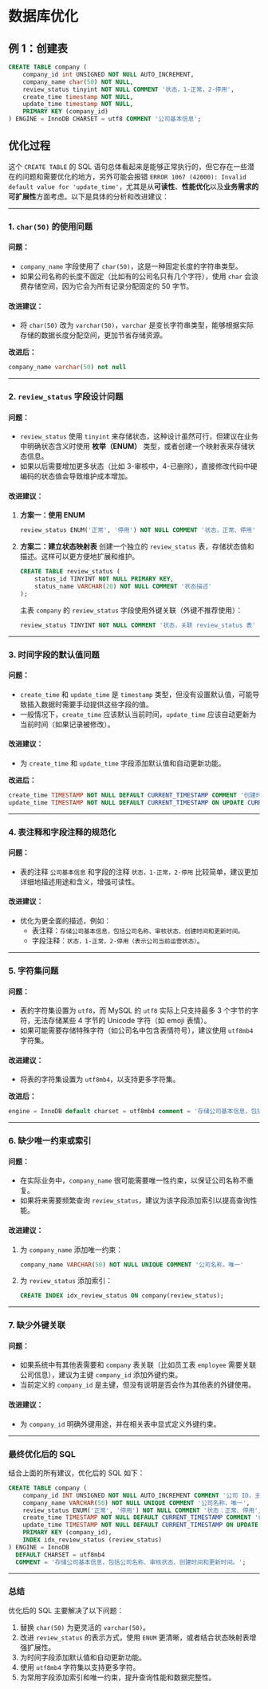# 数据库优化

## 例 1：创建表

```sql
CREATE TABLE company (
	company_id int UNSIGNED NOT NULL AUTO_INCREMENT,
	company_name char(50) NOT NULL,
	review_status tinyint NOT NULL COMMENT '状态，1-正常，2-停用',
	create_time timestamp NOT NULL,
	update_time timestamp NOT NULL,
	PRIMARY KEY (company_id)
) ENGINE = InnoDB CHARSET = utf8 COMMENT '公司基本信息';
```

## 优化过程

这个 `CREATE TABLE` 的 SQL 语句总体看起来是能够正常执行的，但它存在一些潜在的问题和需要优化的地方，另外可能会报错 `ERROR 1067 (42000): Invalid default value for 'update_time'`，尤其是从**可读性**、**性能优化**以及**业务需求的可扩展性**方面考虑。以下是具体的分析和改进建议：

---

### **1. `char(50)` 的使用问题**

#### 问题：

- `company_name` 字段使用了 `char(50)`，这是一种固定长度的字符串类型。
- 如果公司名称的长度不固定（比如有的公司名只有几个字符），使用 `char` 会浪费存储空间，因为它会为所有记录分配固定的 50 字节。

#### 改进建议：

- 将 `char(50)` 改为 `varchar(50)`，`varchar` 是变长字符串类型，能够根据实际存储的数据长度分配空间，更加节省存储资源。

**改进后：**

```sql
company_name varchar(50) not null
```

---

### **2. `review_status` 字段设计问题**

#### 问题：

- `review_status` 使用 `tinyint` 来存储状态，这种设计虽然可行，但建议在业务中明确状态含义时使用 **枚举（ENUM）** 类型，或者创建一个映射表来存储状态信息。
- 如果以后需要增加更多状态（比如 3-审核中，4-已删除），直接修改代码中硬编码的状态值会导致维护成本增加。

#### 改进建议：

1. **方案一：使用 ENUM**

   ```sql
   review_status ENUM('正常', '停用') NOT NULL COMMENT '状态，正常、停用'
   ```

2. **方案二：建立状态映射表**
   创建一个独立的 `review_status` 表，存储状态值和描述。这样可以更方便地扩展和维护。

   ```sql
   CREATE TABLE review_status (
       status_id TINYINT NOT NULL PRIMARY KEY,
       status_name VARCHAR(20) NOT NULL COMMENT '状态描述'
   );
   ```

   主表 `company` 的 `review_status` 字段使用外键关联（外键不推荐使用）：

   ```sql
   review_status TINYINT NOT NULL COMMENT '状态，关联 review_status 表'
   ```

---

### **3. 时间字段的默认值问题**

#### 问题：

- `create_time` 和 `update_time` 是 `timestamp` 类型，但没有设置默认值，可能导致插入数据时需要手动提供这些字段的值。
- 一般情况下，`create_time` 应该默认当前时间，`update_time` 应该自动更新为当前时间（如果记录被修改）。

#### 改进建议：

- 为 `create_time` 和 `update_time` 字段添加默认值和自动更新功能。

**改进后：**

```sql
create_time TIMESTAMP NOT NULL DEFAULT CURRENT_TIMESTAMP COMMENT '创建时间',
update_time TIMESTAMP NOT NULL DEFAULT CURRENT_TIMESTAMP ON UPDATE CURRENT_TIMESTAMP COMMENT '更新时间'
```

---

### **4. 表注释和字段注释的规范化**

#### 问题：

- 表的注释 `公司基本信息` 和字段的注释 `状态，1-正常，2-停用` 比较简单，建议更加详细地描述用途和含义，增强可读性。

#### 改进建议：

- 优化为更全面的描述，例如：
  - 表注释：`存储公司基本信息，包括公司名称、审核状态、创建时间和更新时间。`
  - 字段注释：`状态，1-正常，2-停用（表示公司当前运营状态）`。

---

### **5. 字符集问题**

#### 问题：

- 表的字符集设置为 `utf8`，而 MySQL 的 `utf8` 实际上只支持最多 3 个字节的字符，无法存储某些 4 字节的 Unicode 字符（如 emoji 表情）。
- 如果可能需要存储特殊字符（如公司名中包含表情符号），建议使用 `utf8mb4` 字符集。

#### 改进建议：

- 将表的字符集设置为 `utf8mb4`，以支持更多字符集。

**改进后：**

```sql
engine = InnoDB default charset = utf8mb4 comment = '存储公司基本信息，包括公司名称、审核状态、创建时间和更新时间。'
```

---

### **6. 缺少唯一约束或索引**

#### 问题：

- 在实际业务中，`company_name` 很可能需要唯一性约束，以保证公司名称不重复。
- 如果将来需要频繁查询 `review_status`，建议为该字段添加索引以提高查询性能。

#### 改进建议：

1. 为 `company_name` 添加唯一约束：

   ```sql
   company_name VARCHAR(50) NOT NULL UNIQUE COMMENT '公司名称，唯一'
   ```

2. 为 `review_status` 添加索引：
   ```sql
   CREATE INDEX idx_review_status ON company(review_status);
   ```

---

### **7. 缺少外键关联**

#### 问题：

- 如果系统中有其他表需要和 `company` 表关联（比如员工表 `employee` 需要关联公司信息），建议为主键 `company_id` 添加外键约束。
- 当前定义的 `company_id` 是主键，但没有说明是否会作为其他表的外键使用。

#### 改进建议：

- 为 `company_id` 明确外键用途，并在相关表中显式定义外键约束。

---

### **最终优化后的 SQL**

结合上面的所有建议，优化后的 SQL 如下：

```sql
CREATE TABLE company (
    company_id INT UNSIGNED NOT NULL AUTO_INCREMENT COMMENT '公司 ID，主键',
    company_name VARCHAR(50) NOT NULL UNIQUE COMMENT '公司名称，唯一',
    review_status ENUM('正常', '停用') NOT NULL COMMENT '状态：正常、停用',
    create_time TIMESTAMP NOT NULL DEFAULT CURRENT_TIMESTAMP COMMENT '创建时间',
    update_time TIMESTAMP NOT NULL DEFAULT CURRENT_TIMESTAMP ON UPDATE CURRENT_TIMESTAMP COMMENT '更新时间',
    PRIMARY KEY (company_id),
    INDEX idx_review_status (review_status)
) ENGINE = InnoDB
  DEFAULT CHARSET = utf8mb4
  COMMENT = '存储公司基本信息，包括公司名称、审核状态、创建时间和更新时间。';
```

---

### **总结**

优化后的 SQL 主要解决了以下问题：

1. 替换 `char(50)` 为更灵活的 `varchar(50)`。
2. 改进 `review_status` 的表示方式，使用 `ENUM` 更清晰，或者结合状态映射表增强扩展性。
3. 为时间字段添加默认值和自动更新功能。
4. 使用 `utf8mb4` 字符集以支持更多字符。
5. 为常用字段添加索引和唯一约束，提升查询性能和数据完整性。
